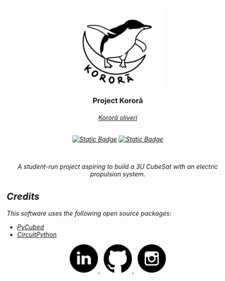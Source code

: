 <h3 align="center">
  <img src="https://raw.githubusercontent.com/Project-Korora/.github/main/assets/Project-Korora-Logo.png" width="200" alt="Project Kororā"/><br>Project Kororā
</h3>

<h6 align="center"><a href="https://en.wikipedia.org/wiki/Korora"><i>Kororā oliveri<i/></a></h6>

<div align="center">
  <a href="https://www.python.org/downloads/release/python-3100/"><img alt="Static Badge" src="https://img.shields.io/badge/ python-3.10%2B-green"></a>
  <a href="https://pycubed.org/"><img alt="Static Badge" src="https://img.shields.io/badge/PyCubed-orange"></a>
</div>

<br><p align="center">A student-run project aspiring to build a 3U CubeSat with an electric propulsion system.</p>

## Credits

This software uses the following open source packages:

- [PyCubed](https://pycubed.org/)
- [CircuitPython](https://github.com/adafruit/circuitpython/)

<p align="center">
  <a href="https://www.linkedin.com/company/project-korora/">
    <picture>
      <source srcset="https://raw.githubusercontent.com/Project-Korora/.github/main/assets/linkedin-round-svgrepo-com-light.svg" 
        width="64" height="64" alt="LinkedIn Logo" media="(prefers-color-scheme: dark)"/>
      <source srcset="https://raw.githubusercontent.com/Project-Korora/.github/main/assets/linkedin-round-svgrepo-com-dark.svg" 
        width="64" height="64" alt="LinkedIn Logo" media="(prefers-color-scheme: light), (prefers-color-scheme: no-preference)"/>
      <img src="https://raw.githubusercontent.com/Project-Korora/.github/main/assets/linkedin-round-svgrepo-com-dark.svg" width="64" height="64" alt="LinkedIn Logo"/>
    </picture>
  </a>
  <img src="https://raw.githubusercontent.com/Project-Korora/.github/main/assets/transparent.png" height="1" width="5"/>
  <a href="https://github.com/Project-Korora">
    <picture>
      <source srcset="https://raw.githubusercontent.com/Project-Korora/.github/main/assets/github-round-svgrepo-com-light.svg" 
        width="64" height="64" alt="GitHub Logo" media="(prefers-color-scheme: dark)"/>
      <source srcset="https://raw.githubusercontent.com/Project-Korora/.github/main/assets/github-round-svgrepo-com-dark.svg" 
        width="64" height="64" alt="GitHub Logo" media="(prefers-color-scheme: light), (prefers-color-scheme: no-preference)"/>
      <img src="https://raw.githubusercontent.com/Project-Korora/.github/main/assets/github-round-svgrepo-com-dark.svg" width="64" height="64" alt="GitHub Logo"/>
    </picture>
  </a>
  <img src="https://raw.githubusercontent.com/Project-Korora/.github/main/assets/transparent.png" height="1" width="5"/>
  <a href="https://www.instagram.com/project_nootnoot/">
    <picture>
      <source srcset="https://raw.githubusercontent.com/Project-Korora/.github/main/assets/instagram-round-svgrepo-com-light.svg" 
        width="64" height="64" alt="Instagram Logo" media="(prefers-color-scheme: dark)"/>
      <source srcset="https://raw.githubusercontent.com/Project-Korora/.github/main/assets/instagram-round-svgrepo-com-dark.svg" 
        width="64" height="64" alt="Instagram Logo" media="(prefers-color-scheme: light), (prefers-color-scheme: no-preference)"/>
      <img src="https://raw.githubusercontent.com/Project-Korora/.github/main/assets/instagram-round-svgrepo-com-dark.svg" width="64" height="64" alt="Instagram Logo"/>
    </picture>
  </a>
</p>
